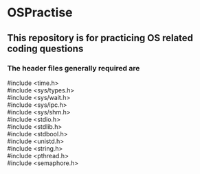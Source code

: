 # OSPractise
## This repository is for practicing OS related coding questions
### The header files generally required are 
#include <time.h><br>
#include <sys/types.h><br>
#include <sys/wait.h><br>
#include <sys/ipc.h><br>
#include <sys/shm.h><br>
#include <stdio.h><br>
#include <stdlib.h><br>
#include <stdbool.h><br>
#include <unistd.h><br>
#include <string.h><br>
#include <pthread.h><br>
#include <semaphore.h><br>
